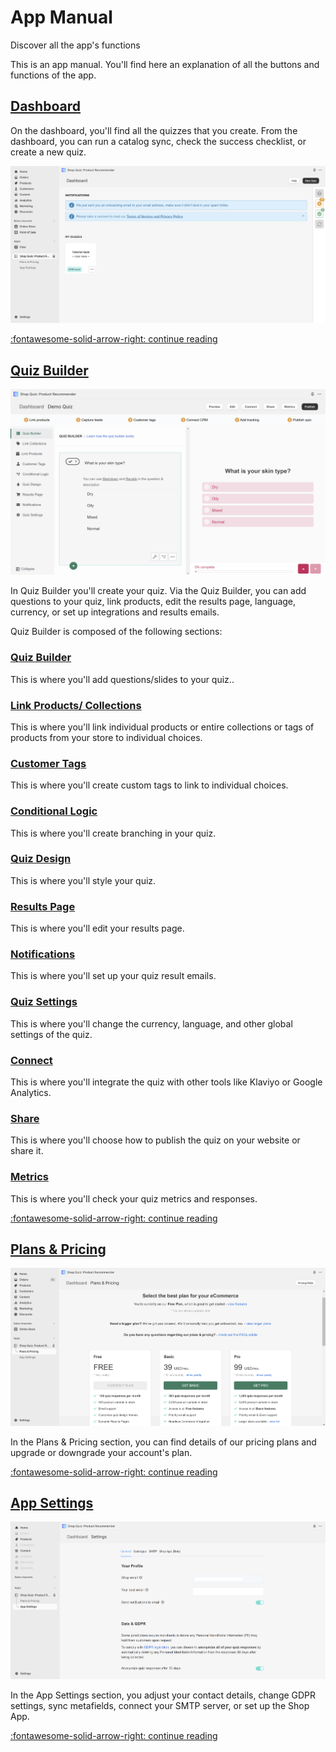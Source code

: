 # App Manual

Discover all the app's functions

This is an app manual. You'll find here an explanation of all the buttons and functions of the app.

## [Dashboard](dashboard/)

On the dashboard, you'll find all the quizzes that you create. From the dashboard, you can run a catalog sync, check the success checklist, or create a new quiz.

![dashboard](/images/manual_dashboard.png)

[:fontawesome-solid-arrow-right: continue reading](dashboard/)

## [Quiz Builder](quiz-builder/index/)

![quiz builder quiz builder section](/images/manual_quizbuilder_quizbuilder.png)

In Quiz Builder you'll create your quiz. Via the Quiz Builder, you can add questions to your quiz, link products, edit the results page, language, currency, or set up integrations and results emails.

Quiz Builder is composed of the following sections:

### [Quiz Builder](/reference/quiz-builder/questions/)

This is where you'll add questions/slides to your quiz..

### [Link Products/ Collections](/reference/quiz-builder/link-collections/)

This is where you'll link individual products or entire collections or tags of products from your store to individual choices.

### [Customer Tags](/reference/quiz-builder/link-collections/#customer-tags) 

This is where you'll create custom tags to link to individual choices.

### [Conditional Logic](/reference/quiz-builder/conditional-logic/)

This is where you'll create branching in your quiz.

### [Quiz Design](/reference/quiz-builder/quiz-design/) 

This is where you'll style your quiz.

### [Results Page](/reference/quiz-builder/results-page/)

This is where you'll edit your results page.

### [Notifications](/reference/quiz-builder/notifications/) 

This is where you'll set up your quiz result emails.

### [Quiz Settings](/reference/quiz-builder/quiz-settings/)

This is where you'll change the currency, language, and other global settings of the quiz.

### [Connect](/reference/quiz-builder/connect-integrations/)

This is where you'll integrate the quiz with other tools like Klaviyo or Google Analytics.

### [Share](/reference/quiz-builder/share-publish/)

This is where you'll choose how to publish the quiz on your website or share it.

### [Metrics](/reference/quiz-builder/metrics/)

This is where you'll check your quiz metrics and responses.

[:fontawesome-solid-arrow-right: continue reading](quiz-builder/index/)

## [Plans & Pricing](plans-pricing/)

![plans & pricing page](/images/manual_plans_pricing.png)

In the Plans & Pricing section, you can find details of our pricing plans and upgrade or downgrade your account's plan.

[:fontawesome-solid-arrow-right: continue reading](plans-pricing/)

## [App Settings](app-settings/)

![app settings general](/images/manual_appsettings_general.png)

In the App Settings section, you adjust your contact details, change GDPR settings, sync metafields, connect your SMTP server, or set up the Shop App.

[:fontawesome-solid-arrow-right: continue reading](app-settings/)

